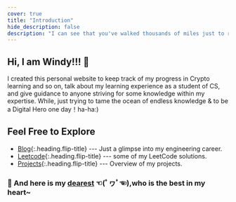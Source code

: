 ```yaml
---
cover: true
title: "Introduction"
hide_description: false
description: "I can see that you've walked thousands of miles just to reach this website, but that’s just my homepage. Hope you can have fun there!"
---
```


## Hi, I am Windy!!! 🎉

I created this personal website to keep track of my progress in Crypto learning and so on, talk about my learning experience as a student of CS, and give guidance to anyone striving for some knowledge within my expertise. While, just trying to tame the ocean of endless knowledge & to be a Digital Hero one day！ha-ha:)

## Feel Free to Explore

* [Blog]{:.heading.flip-title} --- Just a glimpse into my engineering career.
* [Leetcode]{:.heading.flip-title} ---  some of my LeetCode solutions.
* [Projects]{:.heading.flip-title} ---  Overview of my projects.

[blog]: blog-posts/
[Leetcode]: leetcode/
[projects]: projects/

### 💖 And here is my [dearest](https://zyazhb.github.io/) ☜(ﾟヮﾟ☜),who is the best in my heart~
